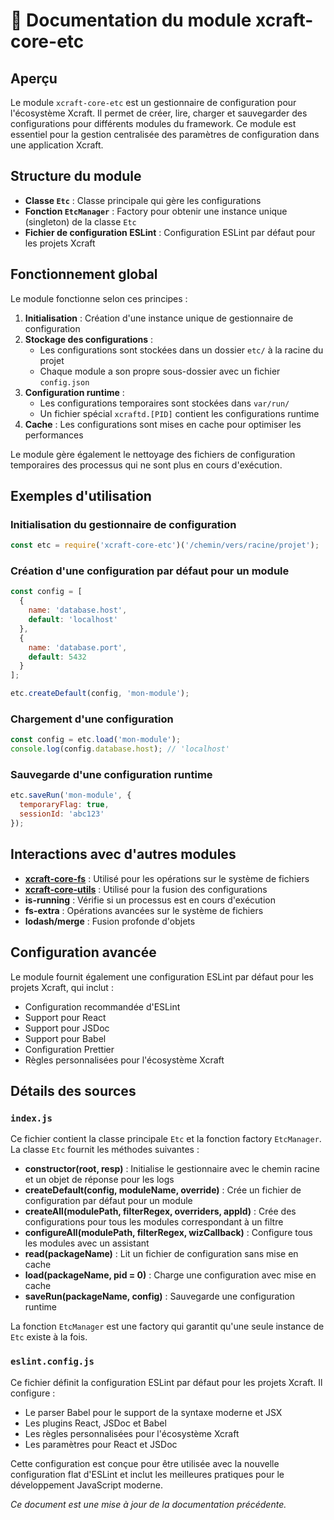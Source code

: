 # 📘 Documentation du module xcraft-core-etc

## Aperçu

Le module `xcraft-core-etc` est un gestionnaire de configuration pour l'écosystème Xcraft. Il permet de créer, lire, charger et sauvegarder des configurations pour différents modules du framework. Ce module est essentiel pour la gestion centralisée des paramètres de configuration dans une application Xcraft.

## Structure du module

- **Classe `Etc`** : Classe principale qui gère les configurations
- **Fonction `EtcManager`** : Factory pour obtenir une instance unique (singleton) de la classe `Etc`
- **Fichier de configuration ESLint** : Configuration ESLint par défaut pour les projets Xcraft

## Fonctionnement global

Le module fonctionne selon ces principes :

1. **Initialisation** : Création d'une instance unique de gestionnaire de configuration
2. **Stockage des configurations** :
   - Les configurations sont stockées dans un dossier `etc/` à la racine du projet
   - Chaque module a son propre sous-dossier avec un fichier `config.json`
3. **Configuration runtime** :
   - Les configurations temporaires sont stockées dans `var/run/`
   - Un fichier spécial `xcraftd.[PID]` contient les configurations runtime
4. **Cache** : Les configurations sont mises en cache pour optimiser les performances

Le module gère également le nettoyage des fichiers de configuration temporaires des processus qui ne sont plus en cours d'exécution.

## Exemples d'utilisation

### Initialisation du gestionnaire de configuration

```javascript
const etc = require('xcraft-core-etc')('/chemin/vers/racine/projet');
```

### Création d'une configuration par défaut pour un module

```javascript
const config = [
  {
    name: 'database.host',
    default: 'localhost'
  },
  {
    name: 'database.port',
    default: 5432
  }
];

etc.createDefault(config, 'mon-module');
```

### Chargement d'une configuration

```javascript
const config = etc.load('mon-module');
console.log(config.database.host); // 'localhost'
```

### Sauvegarde d'une configuration runtime

```javascript
etc.saveRun('mon-module', {
  temporaryFlag: true,
  sessionId: 'abc123'
});
```

## Interactions avec d'autres modules

- **[xcraft-core-fs]** : Utilisé pour les opérations sur le système de fichiers
- **[xcraft-core-utils]** : Utilisé pour la fusion des configurations
- **is-running** : Vérifie si un processus est en cours d'exécution
- **fs-extra** : Opérations avancées sur le système de fichiers
- **lodash/merge** : Fusion profonde d'objets

## Configuration avancée

Le module fournit également une configuration ESLint par défaut pour les projets Xcraft, qui inclut :

- Configuration recommandée d'ESLint
- Support pour React
- Support pour JSDoc
- Support pour Babel
- Configuration Prettier
- Règles personnalisées pour l'écosystème Xcraft

## Détails des sources

### `index.js`

Ce fichier contient la classe principale `Etc` et la fonction factory `EtcManager`. La classe `Etc` fournit les méthodes suivantes :

- **constructor(root, resp)** : Initialise le gestionnaire avec le chemin racine et un objet de réponse pour les logs
- **createDefault(config, moduleName, override)** : Crée un fichier de configuration par défaut pour un module
- **createAll(modulePath, filterRegex, overriders, appId)** : Crée des configurations pour tous les modules correspondant à un filtre
- **configureAll(modulePath, filterRegex, wizCallback)** : Configure tous les modules avec un assistant
- **read(packageName)** : Lit un fichier de configuration sans mise en cache
- **load(packageName, pid = 0)** : Charge une configuration avec mise en cache
- **saveRun(packageName, config)** : Sauvegarde une configuration runtime

La fonction `EtcManager` est une factory qui garantit qu'une seule instance de `Etc` existe à la fois.

### `eslint.config.js`

Ce fichier définit la configuration ESLint par défaut pour les projets Xcraft. Il configure :

- Le parser Babel pour le support de la syntaxe moderne et JSX
- Les plugins React, JSDoc et Babel
- Les règles personnalisées pour l'écosystème Xcraft
- Les paramètres pour React et JSDoc

Cette configuration est conçue pour être utilisée avec la nouvelle configuration flat d'ESLint et inclut les meilleures pratiques pour le développement JavaScript moderne.

_Ce document est une mise à jour de la documentation précédente._

[xcraft-core-fs]: https://github.com/Xcraft-Inc/xcraft-core-fs
[xcraft-core-utils]: https://github.com/Xcraft-Inc/xcraft-core-utils
